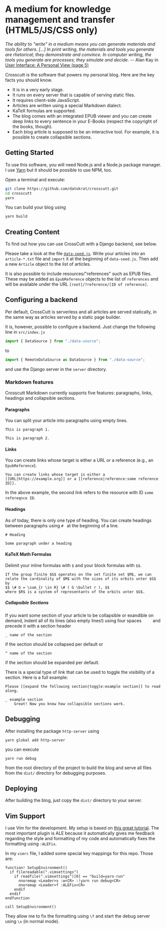 # A medium for knowledge management and transfer (HTML5/JS/CSS only)

*The ability to "write" in a medium means you can _generate_ materials and tools for others. [...] In print writing, the materials and tools you generate are rhetorical; they demonstrate and convince. In computer writing, the tools you generate are processes; they simulate and decide.* -- Alan Kay in [User Interface: A Personal View (page 5)](https://numinous.productions/ttft/assets/Kay1989.pdf)

Crosscutt is the software that powers my personal blog. Here are the key facts you should know.

* It is in a very early stage.
* It runs on every server that is capable of serving static files.
* It requires client-side JavaScript.
* Articles are written using a special Markdown dialect.
* KaTeX formulas are supported.
* The blog comes with an integrated EPUB viewer and you can create deep links to every sentence in your E-Books (respect the copyright of the books, though).
* Each blog article is supposed to be an interactive tool. For example, it is possible to create collapsible sections.

## Getting Started

To use this software, you will need Node.js and a Node.js package manager. I use [Yarn](https://yarnpkg.com/) but it should be possible to use NPM, too.

Open a terminal and execute:
```sh
git clone https://github.com/datokrat/crosscutt.git
cd crosscutt
yarn
```

You can build your blog using
```sh
yarn build
```

## Creating Content

To find out how you can use CrossCutt with a Django backend, see below.

Please take a look at the file  [`data-seed.js`](./src/data-seed.js). Write your articles into an `article-*.txt` file and `import` it at the beginning of `data-seed.js`. Then add a new `Article` object to the list of articles.

It is also possible to include resources/"references" such as EPUB files. These may be added as `EpubReference` objects to the list of `references` and will be available under the URL `[root]/?reference/[ID of reference]`.

## Configuring a backend

Per default, CrossCutt is serverless and all articles are served statically,
in the same way as articles served by a static page builder.

It is, however, possible to configure a backend. Just change the following line in `src/index.js`
```js
import { DataSource } from "./data-source";
```
to
```js
import { RemoteDataSource as DataSource } from "./data-source";
```
and use the Django server in the `server` directory.

### Markdown features

Crosscutt Markdown currently supports five features: paragraphs, links, headings and collapsible sections.

#### Paragraphs

You can split your article into paragraphs using empty lines.

```
This is paragraph 1.

This is paragraph 2.
```

#### Links

You can create links whose target is either a URL or a reference (e.g., an `EpubReference`).

```
You can create links whose target is either a [[URL|https://example.org]] or a [[reference|reference:some reference ID]].
```

In the above example, the second link refers to the resource with ID `some refereqnce ID`.

#### Headings

As of today, there is only one type of heading. You can create headings between paragraphs using `# ` at the beginning of a line.

```
# Heading

Some paragraph under a heading
```

#### KaTeX Math Formulas

Delimit your inline formulas with `$` and your block formulas with `$$`.

```
If the group finite $G$ operates on the set finite set $M$, we can relate the cardinality of $M$ with the sizes of its orbits unter $G$ by
$$ \# G = \sum_{r \in R} \# ( G \bullet r ), $$
where $R$ is a system of representants of the orbits unter $G$.
```

##### Collapsible Sections

If you want some section of your article to be collapsible or exandible on demand, indent all of its lines (also empty lines!) using four spaces `    ` and precede it with a section header
```^ 
_ name of the section
```
if the section should be collapsed per default or
```
^ name of the section
```
if the section should be expanded per default.

There is a special type of link that can be used to toggle the visibility of a section. Here is a full example:
```
Please [[expand the following section|toggle:example section]] to read along.

_ example section
    Great! Now you know how collapsible sections work.
```

## Debugging

After installing the package `http-server` using
```
yarn global add http-server
```
you can execute
```
yarn run debug
```
from the root directory of the project to build the blog and serve all files from the `dist/` directory for debugging purposes.

## Deploying

After building the blog, just copy the `dist/` directory to your server.

## Vim Support

I use Vim for the development. My setup is based on [this great tutorial](https://freshman.tech/vim-javascript/). The most important plugin is ALE because it automatically gives me feedback regarding the style and formatting of my code and automatically fixes the formatting using `:ALEFix`.

In my `vimrc` file, I added some special key mappings for this repo. Those are:
```
function! SetupEnvironment()
  if filereadable(".vimsettings")
    if readfile(".vimsettings")[0] == "build=yarn-run"
      nnoremap <Leader>x :w<CR> :!yarn run debug<CR>
      nnoremap <Leader>f :ALEFix<CR>
    endif
  endif
endfunction

call SetupEnvironment()
```
They allow me to fix the formatting using `\f` and start the debug server using `\x` (in normal mode).

